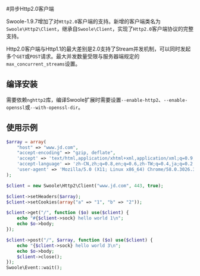 #异步Http2.0客户端

Swoole-1.9.7增加了对`Http2.0`客户端的支持。新增的客户端类名为`Swoole\Http2\Client`，继承自`Swoole\Client`，实现了`Http2.0`客户端协议的完整支持。

Http2.0客户端与Http1.1的最大差别是2.0支持了Stream并发机制，可以同时发起多个`GET`或`POST`请求。最大并发数量受限与服务器端规定的`max_concurrent_streams`设置。

编译安装
----
需要依赖`nghttp2`库，编译Swoole扩展时需要设置`--enable-http2`、`--enable-openssl`或`--with-openssl-dir`。

使用示例
-----
```php
$array = array(
    "host" => "www.jd.com",
    "accept-encoding" => "gzip, deflate",
    'accept' => 'text/html,application/xhtml+xml,application/xml;q=0.9,image/webp,*/*;q=0.8',
    'accept-language' => 'zh-CN,zh;q=0.8,en;q=0.6,zh-TW;q=0.4,ja;q=0.2',
    'user-agent' => 'Mozilla/5.0 (X11; Linux x86_64) Chrome/58.0.3026.3 Safari/537.36',
);

$client = new Swoole\Http2\Client("www.jd.com", 443, true);

$client->setHeaders($array);
$client->setCookies(array("a" => "1", "b" => "2"));

$client->get("/", function ($o) use($client) {
	echo "#{$client->sock} hello world 1\n";
	echo $o->body;
});

$client->post("/", $array, function ($o) use($client) {
	echo "{$client->sock} hello world 3\n";
	echo $o->body;
	$client->close();
});
Swoole\Event::wait();
```